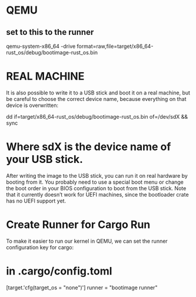 # QEMU
## set to this to the runner
qemu-system-x86_64 -drive format=raw,file=target/x86_64-rust_os/debug/bootimage-rust_os.bin

# REAL MACHINE
It is also possible to write it to a USB stick and boot it on a real machine, but be careful to choose the correct device name, because everything on that device is overwritten:

dd if=target/x86_64-rust_os/debug/bootimage-rust_os.bin of=/dev/sdX && sync

# Where sdX is the device name of your USB stick.

After writing the image to the USB stick, you can run it on real hardware by booting from it. You probably need to use a special boot menu or change the boot order in your BIOS configuration to boot from the USB stick. Note that it currently doesn’t work for UEFI machines, since the bootloader crate has no UEFI support yet.

# Create Runner for Cargo Run
To make it easier to run our kernel in QEMU, we can set the runner configuration key for cargo:

# in .cargo/config.toml

[target.'cfg(target_os = "none")']
runner = "bootimage runner"
